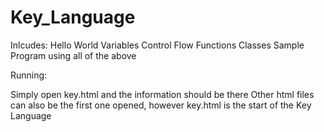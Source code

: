 # Key_Language


Inlcudes:
    Hello World
    Variables
    Control Flow
    Functions
    Classes
    Sample Program using all of the above

Running:

Simply open key.html and the information should be there
Other html files can also be the first one opened, however key.html is the start of the Key Language

